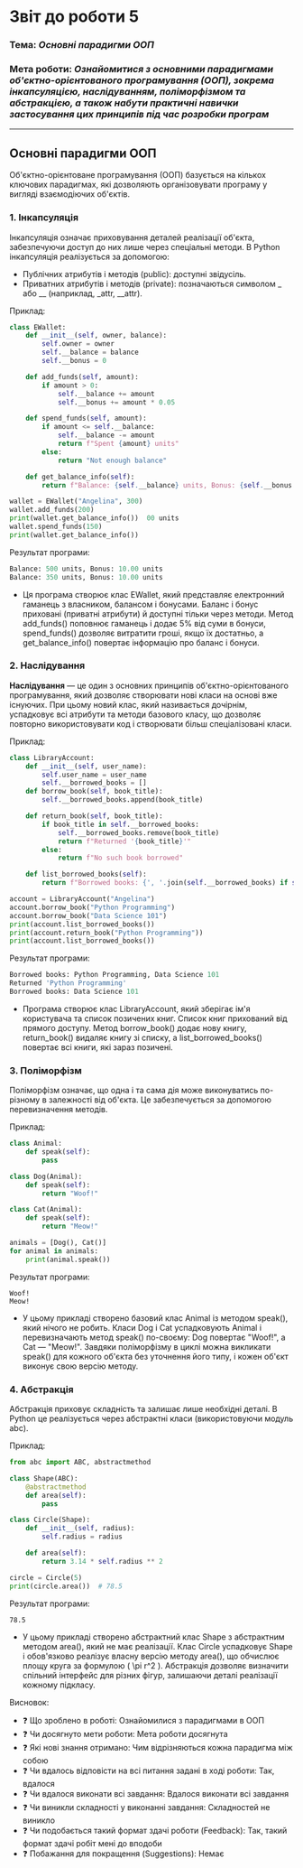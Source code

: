 # Звіт до роботи 5

### Тема: _Основні парадигми ООП_

### Мета роботи: _Ознайомитися з основними парадигмами об'єктно-орієнтованого програмування (ООП), зокрема інкапсуляцією, наслідуванням, поліморфізмом та абстракцією, а також набути практичні навички застосування цих принципів під час розробки програм_
------------------------------------------------------------------
## Основні парадигми ООП
Об'єктно-орієнтоване програмування (ООП) базується на кількох ключових парадигмах, які дозволяють організовувати програму у вигляді взаємодіючих об'єктів.
### 1. Інкапсуляція
Інкапсуляція означає приховування деталей реалізації об'єкта, забезпечуючи доступ до них лише через спеціальні методи. В Python інкапсуляція реалізується за допомогою:

- Публічних атрибутів і методів (public): доступні звідусіль.
- Приватних атрибутів і методів (private): позначаються символом _ або __ (наприклад, _attr, __attr).

Приклад:
```py
class EWallet:
    def __init__(self, owner, balance):
        self.owner = owner  
        self.__balance = balance  
        self.__bonus = 0  

    def add_funds(self, amount):
        if amount > 0:
            self.__balance += amount
            self.__bonus += amount * 0.05

    def spend_funds(self, amount):
        if amount <= self.__balance:
            self.__balance -= amount
            return f"Spent {amount} units"
        else:
            return "Not enough balance"

    def get_balance_info(self):
        return f"Balance: {self.__balance} units, Bonus: {self.__bonus:.2f} units"

wallet = EWallet("Angelina", 300)
wallet.add_funds(200)
print(wallet.get_balance_info())  00 units
wallet.spend_funds(150)
print(wallet.get_balance_info())  

```
Результат програми:
```py
Balance: 500 units, Bonus: 10.00 units
Balance: 350 units, Bonus: 10.00 units
```
- Ця програма створює клас EWallet, який представляє електронний гаманець з власником, балансом і бонусами. Баланс і бонус приховані (приватні атрибути) й доступні тільки через методи. Метод add_funds() поповнює гаманець і додає 5% від суми в бонуси, spend_funds() дозволяє витратити гроші, якщо їх достатньо, а get_balance_info() повертає інформацію про баланс і бонуси.

### 2. Наслідування
**Наслідування** — це один з основних принципів об'єктно-орієнтованого програмування, який дозволяє створювати нові класи на основі вже існуючих. При цьому новий клас, який називається дочірнім, успадковує всі атрибути та методи базового класу, що дозволяє повторно використовувати код і створювати більш спеціалізовані класи.

Приклад:
```py
class LibraryAccount:
    def __init__(self, user_name):
        self.user_name = user_name 
        self.__borrowed_books = []  
    def borrow_book(self, book_title):
        self.__borrowed_books.append(book_title)

    def return_book(self, book_title):
        if book_title in self.__borrowed_books:
            self.__borrowed_books.remove(book_title)
            return f"Returned '{book_title}'"
        else:
            return f"No such book borrowed"

    def list_borrowed_books(self):
        return f"Borrowed books: {', '.join(self.__borrowed_books) if self.__borrowed_books else 'None'}"

account = LibraryAccount("Angelina")
account.borrow_book("Python Programming")
account.borrow_book("Data Science 101")
print(account.list_borrowed_books())
print(account.return_book("Python Programming"))
print(account.list_borrowed_books())
```
Результат програми:
```py
Borrowed books: Python Programming, Data Science 101
Returned 'Python Programming'
Borrowed books: Data Science 101
```
- Програма створює клас LibraryAccount, який зберігає ім'я користувача та список позичених книг. Список книг прихований від прямого доступу. Метод borrow_book() додає нову книгу, return_book() видаляє книгу зі списку, а list_borrowed_books() повертає всі книги, які зараз позичені.

### 3. Поліморфізм
Поліморфізм означає, що одна і та сама дія може виконуватись по-різному в залежності від об'єкта. Це забезпечується за допомогою перевизначення методів.

Приклад:
```py
class Animal:
    def speak(self):
        pass

class Dog(Animal):
    def speak(self):
        return "Woof!"

class Cat(Animal):
    def speak(self):
        return "Meow!"

animals = [Dog(), Cat()]
for animal in animals:
    print(animal.speak())

```
Результат програми:
```
Woof!
Meow!
```
- У цьому прикладі створено базовий клас Animal із методом speak(), який нічого не робить. Класи Dog і Cat успадковують Animal і перевизначають метод speak() по-своєму: Dog повертає "Woof!", а Cat — "Meow!". Завдяки поліморфізму в циклі можна викликати speak() для кожного об'єкта без уточнення його типу, і кожен об'єкт виконує свою версію методу.

### 4. Абстракція
Абстракція приховує складність та залишає лише необхідні деталі. В Python це реалізується через абстрактні класи (використовуючи модуль abc).

Приклад:
```py
from abc import ABC, abstractmethod

class Shape(ABC):
    @abstractmethod
    def area(self):
        pass

class Circle(Shape):
    def __init__(self, radius):
        self.radius = radius

    def area(self):
        return 3.14 * self.radius ** 2

circle = Circle(5)
print(circle.area())  # 78.5
```
Результат програми:
```
78.5
```
- У цьому прикладі створено абстрактний клас Shape з абстрактним методом area(), який не має реалізації. Клас Circle успадковує Shape і обов'язково реалізує власну версію методу area(), що обчислює площу круга за формулою \( \pi r^2 \). Абстракція дозволяє визначити спільний інтерфейс для різних фігур, залишаючи деталі реалізації кожному підкласу.

Висновок:

- ❓ Що зроблено в роботі: Ознайомилися з парадигмами в ООП
- ❓ Чи досягнуто мети роботи: Мета роботи досягнута
- ❓ Які нові знання отримано: Чим відрізняються кожна парадигма між собою
- ❓ Чи вдалось відповісти на всі питання задані в ході роботи: Так, вдалося
- ❓ Чи вдалося виконати всі завдання: Вдалося виконати всі завдання
- ❓ Чи виникли складності у виконанні завдання: Складностей не виникло
- ❓ Чи подобається такий формат здачі роботи (Feedback): Так, такий формат здачі робіт мені до вподоби
- ❓ Побажання для покращення (Suggestions): Немає
